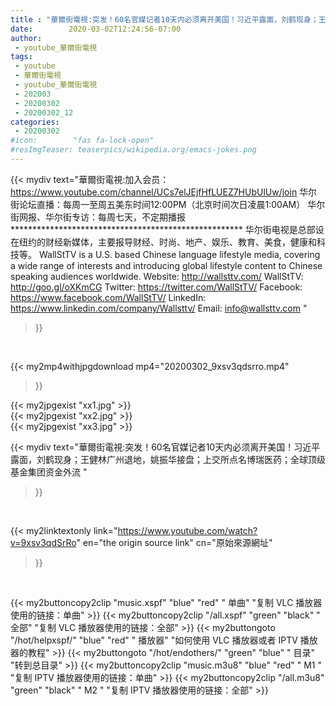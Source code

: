 ```yaml
---
title : "華爾街電視:突发！60名官媒记者10天内必须离开美国！习近平露面，刘鹤现身；王健林广州退地，姚振华接盘；上交所点名博瑞医药；全球顶级基金集团资金外流 "
date:        2020-03-02T12:24:56-07:00
author:
 - youtube_華爾街電視
tags:
 - youtube
 - 華爾街電視
 - youtube_華爾街電視
 - 202003
 - 20200302
 - 20200302_12
categories:
 - 20200302
#icon:        "fas fa-lock-open"
#resImgTeaser: teaserpics/wikipedia.org/emacs-jokes.png
---
```


{{< mydiv text="華爾街電視:加入会员：https://www.youtube.com/channel/UCs7elJEjfHfLUEZ7HUbUlUw/join 华尔街论坛直播：每周一至周五美东时间12:00PM（北京时间次日凌晨1:00AM） 华尔街网报、华尔街专访：每周七天，不定期播报  ***************************************************** 华尔街电视是总部设在纽约的财经新媒体，主要报导财经、时尚、地产、娱乐、教育、美食，健康和科技等。  WallStTV is a U.S. based Chinese language lifestyle media, covering a wide range of interests and introducing global lifestyle content to Chinese speaking audiences worldwide.  Website:    http://wallsttv.com/ WallStTV:  http://goo.gl/oXKmCG Twitter:     https://twitter.com/WallStTV/ Facebook: https://www.facebook.com/WallStTV/ LinkedIn:   https://www.linkedin.com/company/Wallsttv/ Email:     info@wallsttv.com "
>}}
<br>


{{< my2mp4withjpgdownload mp4="20200302_9xsv3qdsrro.mp4"
>}}

{{< my2jpgexist "xx1.jpg" >}}<br>
{{< my2jpgexist "xx2.jpg" >}}<br>
{{< my2jpgexist "xx3.jpg" >}}<br>



{{< mydiv text="華爾街電視:突发！60名官媒记者10天内必须离开美国！习近平露面，刘鹤现身；王健林广州退地，姚振华接盘；上交所点名博瑞医药；全球顶级基金集团资金外流 "
>}}
<br>

{{< my2linktextonly link="https://www.youtube.com/watch?v=9xsv3qdSrRo"
en="the origin source link" cn="原始來源網址"
>}}


<br>

{{< my2buttoncopy2clip "music.xspf"        "blue"   "red"    " 单曲"  "复制 VLC 播放器使用的链接：单曲" >}} {{< my2buttoncopy2clip "/all.xspf"         "green"  "black"  " 全部"  "复制 VLC 播放器使用的链接：全部" >}} {{< my2buttongoto      "/hot/helpxspf/"    "blue"   "red"    " 播放器" "如何使用 VLC 播放器或者 IPTV 播放器的教程" >}} {{< my2buttongoto      "/hot/endothers/"   "green"  "blue"   " 目录"   "转到总目录" >}} {{< my2buttoncopy2clip "music.m3u8"        "blue"   "red"    " M1 "    "复制 IPTV 播放器使用的链接：单曲" >}} {{< my2buttoncopy2clip "/all.m3u8"         "green"  "black"  " M2 "    "复制 IPTV 播放器使用的链接：全部" >}} 
